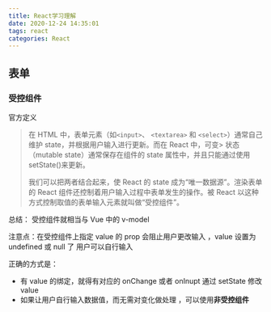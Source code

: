 ```yaml
---
title: React学习理解
date: 2020-12-24 14:35:01
tags: react
categories: React
---
```


## 表单

### 受控组件

官方定义

> 在 HTML 中，表单元素（如`<input>`、 `<textarea>` 和 `<select>`）通常自己维护 state，并根据用户输入进行更新。而在 React 中，可变> 状态（mutable state）通常保存在组件的 state 属性中，并且只能通过使用 setState()来更新。
>
> 我们可以把两者结合起来，使 React 的 state 成为“唯一数据源”。渲染表单的 React 组件还控制着用户输入过程中表单发生的操作。被 React 以这种方式控制取值的表单输入元素就叫做“受控组件”。

总结： 受控组件就相当与 Vue 中的 v-model

注意点：在受控组件上指定 value 的 prop 会阻止用户更改输入 ，value 设置为 undefined 或 null 了 用户可以自行输入

正确的方式是：

- 有 value 的绑定，就得有对应的 onChange 或者 onInupt 通过 setState 修改 value
- 如果让用户自行输入数据值，而无需对变化做处理 ，可以使用**非受控组件**

